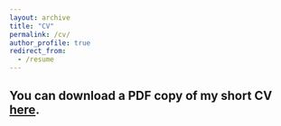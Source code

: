```yaml
---
layout: archive
title: "CV"
permalink: /cv/
author_profile: true
redirect_from:
  - /resume
---
```


## You can download a PDF copy of my short CV [here](/files/CV2023-Short_AndreaDBY.pdf).
